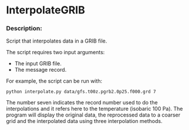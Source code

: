 # InterpolateGRIB

### Description:

Script that interpolates data in a GRIB file. 

The script requires two input arguments:

- The input GRIB file.
- The message record.

For example, the script can be run with:

```
python interpolate.py data/gfs.t00z.pgrb2.0p25.f000.grd 7
```
The number seven indicates the record number used to do the interpolations and it refers here to the temperature (isobaric 100 Pa). The program will display the original data, the reprocessed data to a coarser grid and the interpolated data using three interpolation methods.
